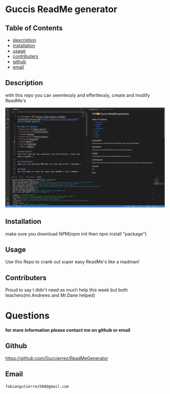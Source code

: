 
# Guccis ReadMe generator

## Table of Contents  
* [description](#description)  
* [installation](#installation) 
* [usage](#usage)  
* [contributers](#contributers) 
* [github](#github)  
* [email](#email)  

## Description
with this repo you can seemlessly and effertlessly, create and modify ReadMe's 

<a href="https://drive.google.com/file/d/1TUrTzxFy68RcgJPS2jFxfmjeLerPNhVd/view" title="RepoVideo"><img src="./RepoGenerator.png" alt="ReadMe Preview preview" /></a>


## Installation
make sure you download NPM(npm init then npm install "package")

## Usage
Use this Repo to crank out super easy ReadMe's like a madman!

## Contributers
Proud to say I didn't need as much help this week but both teachers(mr.Andrews and Mr.Dane helped)


# Questions
#### for more information please contact me on github or email

## Github
https://github.com/Guccierrez/ReadMeGenerator

## Email
    fabiangutierrez580@gmail.com
